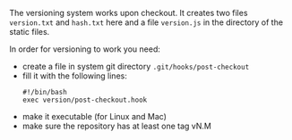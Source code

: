 The versioning system works upon checkout. It creates 
two files `version.txt` and `hash.txt` here 
and a file `version.js` in the directory of the static files.

In order for versioning to work you need:
- create a file in system git directory `.git/hooks/post-checkout`
- fill it with the following lines:
  ```
  #!/bin/bash
  exec version/post-checkout.hook
  ```
- make it executable (for Linux and Mac)
- make sure the repository has at least one tag vN.M